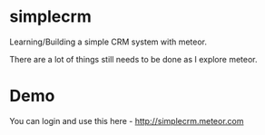 # simplecrm
Learning/Building a simple CRM system with meteor.

There are a lot of things still needs to be done as I explore meteor.

# Demo
You can login and use this here - 
http://simplecrm.meteor.com


